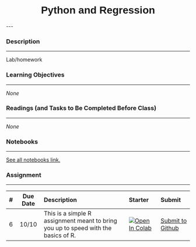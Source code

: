 <h1  style="font-family:  Verdana,  Geneva,  sans-serif;  text-align:center">Python  and  Regression</h1> 
--- 
 
###  Description 
--- 
 
Lab/homework 
 
###  Learning  Objectives 
---   
 
*None* 
 
###  Readings  (and  Tasks  to  Be  Completed  Before  Class) 
--- 
 
*None* 
 
###  Notebooks 
--- 
[See  all  notebooks  link.](https://rpi.analyticsdojo.com/notebooks/index.html) 
 
 
###  Assignment 
--- 
 
|  #  |  Due  Date  |  Description  |  Starter  |  Submit  | 
|  :---:  |  :---:  |  :-----  |  :---  |  :---  | 
|  6  |  10/10  |  This  is  a  simple  R  assignment  meant  to  bring  you  up  to  speed  with  the  basics  of  R.    |  [![Open  In  Colab](https://colab.research.google.com/assets/colab-badge.svg)](https://notebooks.azure.com/anon-jhavvq/projects/assignment06)  |  [Submit  to  Github](https://classroom.github.com/a/BXBW59HL)  |
